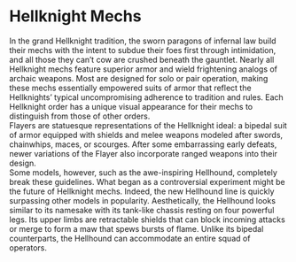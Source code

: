 

# Hellknight Mechs

In the grand Hellknight tradition, the sworn paragons of infernal law build their mechs with the intent to subdue their foes first through intimidation, and all those they can’t cow are crushed beneath the gauntlet. Nearly all Hellknight mechs feature superior armor and wield frightening analogs of archaic weapons. Most are designed for solo or pair operation, making these mechs essentially empowered suits of armor that reflect the Hellknights’ typical uncompromising adherence to tradition and rules. Each Hellknight order has a unique visual appearance for their mechs to distinguish from those of other orders.  
Flayers are statuesque representations of the Hellknight ideal: a bipedal suit of armor equipped with shields and melee weapons modeled after swords, chainwhips, maces, or scourges. After some embarrassing early defeats, newer variations of the Flayer also incorporate ranged weapons into their design.  
Some models, however, such as the awe-inspiring Hellhound, completely break these guidelines. What began as a controversial experiment might be the future of Hellknight mechs. Indeed, the new Hellhound line is quickly surpassing other models in popularity. Aesthetically, the Hellhound looks similar to its namesake with its tank-like chassis resting on four powerful legs. Its upper limbs are retractable shields that can block incoming attacks or merge to form a maw that spews bursts of flame. Unlike its bipedal counterparts, the Hellhound can accommodate an entire squad of operators.